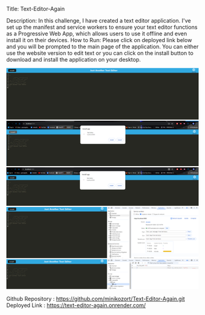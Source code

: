 Title: Text-Editor-Again


Description:
In this challenge, I have created a text editor application. I've set up the manifest and service workers to ensure your text editor functions as a Progressive Web App, which allows users to use it offline and even install it on their devices.
How to Run:
Please click on deployed link below and you will be prompted to the main page of the application. You can either use the website version to edit text or you can click on the install button to download and install the application on your desktop.


![alt text](./images/JATE-Main-Page.PNG)
![alt text](./images/JATE-Main-Page-Install-Button.PNG)
![alt text](./images/JATE-Main-Page-Address-Bar-Install-Button.PNG)
![alt text](./images/JATE-Service-Worker.PNG)
![alt text](./images/JATE-jate-indexedDB.PNG)





Github Repository : https://github.com/minikozort/Text-Editor-Again.git
Deployed Link : https://text-editor-again.onrender.com/